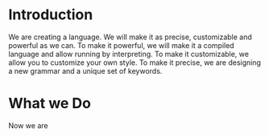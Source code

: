Introduction
====

We are creating a language. We will make it as precise, customizable and powerful as we can.
To make it powerful, we will make it a compiled language and allow running by interpreting.
To make it customizable, we allow you to customize your own style.
To make it precise, we are designing a new grammar and a unique set of keywords.

What we Do
====

Now we are